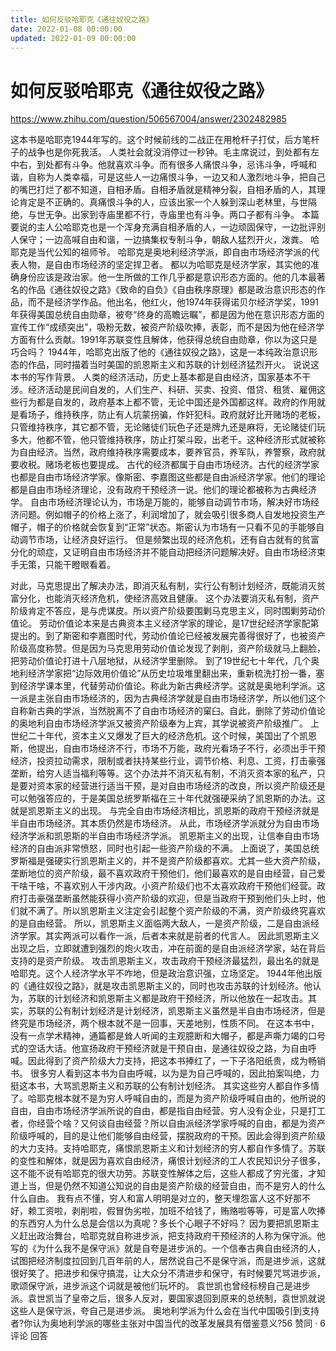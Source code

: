 ```yaml
---
title: 如何反驳哈耶克《通往奴役之路》
date: 2022-01-08 00:00:00
updated: 2022-01-09 00:00:00
---
```


# 如何反驳哈耶克《通往奴役之路》

https://www.zhihu.com/question/506567004/answer/2302482985

这本书是哈耶克1944年写的。这个时候前线的二战正在用枪杆子打仗，后方笔杆子的战争也是你死我活。
人类社会就没消停过一秒钟。毛主席说过，到处都有左中右，到处都有斗争。他就喜欢斗争。而有很多人痛恨斗争，忌讳斗争，呼喊和谐，自称为人类幸福，可是这些人一边痛恨斗争，一边又和人激烈地斗争，把自己的嘴巴打烂了都不知道，自相矛盾。自相矛盾就是精神分裂，自相矛盾的人，其理论肯定是不正确的。真痛恨斗争的人，应该出家一个人躲到深山老林里，与世隔绝，与世无争。出家到寺庙里都不行，寺庙里也有斗争。两口子都有斗争。
本篇要说的主人公哈耶克也是一个浑身充满自相矛盾的人，一边顽固保守，一边批评别人保守；一边高喊自由和谐，一边搞集权专制斗争，朝敌人猛烈开火，泼粪。
哈耶克是当代公知的祖师爷。
哈耶克是奥地利经济学派，即自由市场经济学派的代表人物，是自由市场经济的坚定捍卫者。
都以为哈耶克是经济学家，其实他的准确身份应该是政治家。他一生所做的工作几乎都是意识形态方面的。他的几本最著名的作品《通往奴役之路》《致命的自负》《自由秩序原理》都是政治意识形态的作品，而不是经济学作品。他出名，他红火，他1974年获得诺贝尔经济学奖，1991年获得美国总统自由勋章，被夸“终身的高瞻远瞩”，都是因为他在意识形态方面的宣传工作“成绩突出”，吸粉无数，被资产阶级吹捧，表彰，而不是因为他在经济学方面有什么贡献。1991年苏联变性且解体，他获得总统自由勋章，你以为这只是巧合吗？
1944年，哈耶克出版了他的《通往奴役之路》，这是一本纯政治意识形态的作品，同时描着当时美国的凯恩斯主义和苏联的计划经济猛烈开火。
说说这本书的写作背景。
人类的经济活动，历史上基本都是自由经济，国家基本不干涉。经济活动是民间自发的，人们生产、科研、买卖、投资、借贷、租赁、雇佣这些行为都是自发的，政府基本上都不管，无论中国还是外国都这样。政府的作用就是看场子，维持秩序，防止有人坑蒙拐骗，作奸犯科。政府就好比开赌场的老板，只管维持秩序，其它都不管，无论赌徒们玩色子还是牌九还是麻将，无论赌徒们玩多大，他都不管，他只管维持秩序，防止打架斗殴，出老千。这种经济形式就被称为自由经济。当然，政府维持秩序需要成本，要养官员，养军队，养警察，政府就要收税。赌场老板也要提成。
古代的经济都属于自由市场经济。古代的经济学家也都是自由市场经济学家。像斯密、李嘉图这些都是自由派经济学家。他们的理论都是自由市场经济理论，没有政府干预经济一说。他们的理论都被称为古典经济学。
自由市场经济理论认为，市场是万能的，能够自动调节市场，解决好市场经济问题。例如帽子的价格上涨了，利润增加了，就会吸引很多商人自发地投资生产帽子，帽子的价格就会恢复到“正常”状态。斯密认为市场有一只看不见的手能够自动调节市场，让经济良好运行。
但是频繁出现的经济危机，还有自古就有的贫富分化的顽症，又证明自由市场经济并不能自动把经济问题解决好。自由市场经济束手无策，只能干瞪眼看着。

对此，马克思提出了解决办法，即消灭私有制，实行公有制计划经济，既能消灭贫富分化，也能消灭经济危机，使经济高效且健康。
这个办法要消灭私有制，资产阶级肯定不答应，是与虎谋皮。所以资产阶级要围剿马克思主义，同时围剿劳动价值论。
劳动价值论本来是古典资本主义经济学家的理论，是17世纪经济学家配第提出的。到了斯密和李嘉图时代，劳动价值论已经被发展完善得很好了，也被资产阶级高度称赞。但是因为马克思用劳动价值论发现了剥削，资产阶级就马上翻脸，把劳动价值论打进十八层地狱，从经济学里删除。
到了19世纪七十年代，几个奥地利经济学家把“边际效用价值论”从历史垃圾堆里翻出来，重新梳洗打扮一番，塞到经济学课本里，代替劳动价值论。称此为新古典经济学。这就是奥地利学派。这一派是主张自由市场经济的，因为古典经济学就是自由市场经济学，所以他们这个自称新古典的学派，当然脱离不了自由市场经济的窠臼。自此，删除了劳动价值论的奥地利自由市场经济学派又被资产阶级奉为上宾，其学说被资产阶级推广。
上世纪二十年代，资本主义又爆发了巨大的经济危机。这个时候，美国出了个凯恩斯，他提出，自由市场经济不行，市场不万能，政府光看场子不行，必须出手干预经济，投资拉动需求，限制或者扶持某些行业，调节价格、利息、工资，打击豪强垄断，给穷人适当福利等等。这个办法并不消灭私有制，不消灭资本家的私产，只是要对资本家的经营进行适当干预，是对自由市场经济的改良，所以资产阶级还是可以勉强答应的，于是美国总统罗斯福在三十年代就强硬采纳了凯恩斯的办法。这就是凯恩斯主义的出现。
与完全自由市场经济相比，凯恩斯的政府干预经济就是半自由市场经济。其本质仍然是市场经济。
从此，市场经济学派就分为自由市场经济学派和凯恩斯的半自由市场经济学派。
凯恩斯主义的出现，让信奉自由市场经济的自由派非常愤怒，同时也引起一些资产阶级的不满。
上面说了，美国总统罗斯福是强硬实行凯恩斯主义的，并不是资产阶级都喜欢。尤其一些大资产阶级，垄断地位的资产阶级，最不喜欢政府干预他们，他们最喜欢的是自由经营，自己爱干啥干啥，不喜欢别人干涉内政。小资产阶级们也不太喜欢政府干预他们经营。政府打击豪强垄断虽然能获得小资产阶级的欢迎，但是当政府干预到他们头上时，他们就不满了。所以凯恩斯主义注定会引起整个资产阶级的不满，资产阶级终究喜欢的是自由经营。
所以，凯恩斯主义面临两大敌人，一是资产阶级，二是自由派经济学家。其实两派可以看作一派，后者本来就是前者的代言人。
因此凯恩斯主义出现之后，立即就遭到强烈的炮火攻击，冲在前面的是自由派经济学家，站在背后支持的是资产阶级。
攻击凯恩斯主义，攻击政府干预经济最猛烈，最出名的就是哈耶克。这个人经济学水平不咋地，但是政治意识强，立场坚定。
1944年他出版的《通往奴役之路》，就是攻击凯恩斯主义的，同时也攻击苏联的计划经济。他认为，苏联的计划经济和凯恩斯主义都是政府干预经济，所以他放在一起攻击。其实，苏联的公有制计划经济是计划经济，凯恩斯主义虽然是半自由市场经济，但是终究是市场经济，两个根本就不是一回事，天差地别，性质不同。
在这本书中，没有一点学术精神，通篇都是耸人听闻的主观臆断和大帽子，都是声嘶力竭的口号式的空话大话。他宣扬政府干预经济就是干预自由，是通往奴役之路，为自由呼喊。因此得到了资产阶级大力支持，把这本书捧红了，一下子洛阳纸贵，成为畅销书。
很多穷人看到这本书为自由呼喊，以为是为自己呼喊的，因此拍案叫绝，力挺这本书，大骂凯恩斯主义和苏联的公有制计划经济。
其实这些穷人都自作多情了。哈耶克根本就不是为穷人呼喊自由的，而是为资产阶级呼喊自由的，他所说的自由，自由市场经济学派所说的自由，都是指自由经营。穷人没有企业，只是打工者，你经营个啥？又何谈自由经营？所以自由派经济学家呼喊的自由，都是为资产阶级呼喊的，目的是让他们能够自由经营，摆脱政府的干预。因此会得到资产阶级的大力支持。支持哈耶克，痛恨凯恩斯主义和计划经济的穷人都自作多情了。苏联的变性和解体，就是因为喜欢自由经济，痛恨计划经济的工人农民知识分子很多，这不能不说有哈耶克的很大功劳。苏联变性解体之后，这些人都成了穷光蛋，才知道上当，但是仍然不知道公知说的自由是资产阶级的经营自由，而不是穷人的什么什么自由。
我有点不懂，穷人和富人明明是对立的，整天埋怨富人这不好那不好，赖工资啦，剥削啦，假冒伪劣啦，加班不给钱了，贿赂啦等等，可是富人吹捧的东西穷人为什么总是会信以为真呢？多长个心眼子不好吗？
因为要把凯恩斯主义赶出政治舞台，哈耶克就自称进步派，把支持政府干预经济的人称为保守派。他写的《为什么我不是保守派》就是自夸是进步派的。一个信奉古典自由经济的人，试图把经济制度拉回到几百年前的人，居然说自己不是保守派，而是进步派，这就很好笑了。把进步和保守搞混，让大众分不清进步和保守，有时候要咒骂进步派，歌颂保守派，进步派这个词就是被他们玩坏的。
袁世凯也曾经标榜自己是进步派。袁世凯当了皇帝之后，很多人反对，要国家退回到原来的总统制，袁世凯就说这些人是保守派，夸自己是进步派。
奥地利学派为什么会在当代中国吸引到支持者?你认为奥地利学派的哪些主张对中国当代的改革发展具有借鉴意义?56 赞同 · 6 评论 回答
